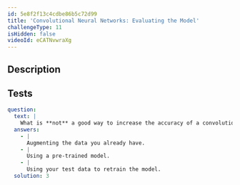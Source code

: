 ```yaml
---
id: 5e8f2f13c4cdbe86b5c72d99
title: 'Convolutional Neural Networks: Evaluating the Model'
challengeType: 11
isHidden: false
videoId: eCATNvwraXg
---
```


## Description

<section id='description'>
</section>

## Tests

<section id='tests'>

```yml
question:
  text: |
    What is **not** a good way to increase the accuracy of a convolutional neural network?
  answers:
    - |
      Augmenting the data you already have.
    - |
      Using a pre-trained model.
    - |
      Using your test data to retrain the model.
  solution: 3
```

</section>
